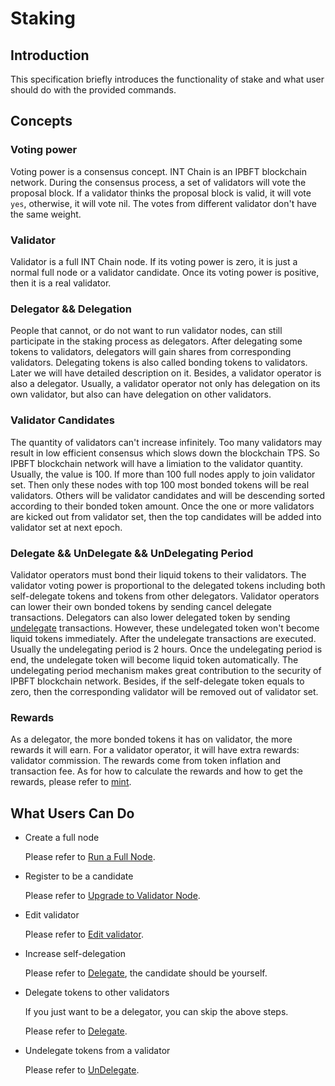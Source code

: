 # Staking

## Introduction

This specification briefly introduces the functionality of stake and what user should do with the provided commands.

## Concepts

### Voting power

Voting power is a consensus concept. INT Chain is an IPBFT blockchain network. 
During the consensus process, a set of validators will vote the proposal block. 
If a validator thinks the proposal block is valid, it will vote `yes`, otherwise, it will vote nil. 
The votes from different validator don't have the same weight. 

### Validator

Validator is a full INT Chain node. If its voting power is zero, it is just a normal full node or a validator candidate. 
Once its voting power is positive, then it is a real validator.

### Delegator && Delegation

People that cannot, or do not want to run validator nodes, can still participate in the staking process as delegators. 
After delegating some tokens to validators, delegators will gain shares from corresponding validators. 
Delegating tokens is also called bonding tokens to validators. Later we will have detailed description on it. 
Besides, a validator operator is also a delegator. 
Usually, a validator operator not only has delegation on its own validator, but also can have delegation on other validators.


### Validator Candidates

The quantity of validators can't increase infinitely. Too many validators may result in low efficient consensus which slows down the blockchain TPS. So IPBFT blockchain network will have a limiation to the validator quantity. Usually, the value is 100. If more than 100 full nodes apply to join validator set. Then only these nodes with top 100 most bonded tokens will be real validators. Others will be validator candidates and will be descending sorted according to their bonded token amount. Once the one or more validators are kicked out from validator set, then the top candidates will be added into validator set at next epoch.

### Delegate && UnDelegate && UnDelegating Period

Validator operators must bond their liquid tokens to their validators. 
The validator voting power is proportional to the delegated tokens including both self-delegate tokens and tokens from other delegators. 
Validator operators can lower their own bonded tokens by sending cancel delegate transactions. 
Delegators can also lower delegated token by sending [undelegate](../json-rpc/2-int.md#int_undelegate) transactions. 
However, these undelegated token won't become liquid tokens immediately. 
After the undelegate transactions are executed. Usually the undelegating period is 2 hours. 
Once the undelegating period is end, the undelegate token will become liquid token automatically. 
The undelegating period mechanism makes great contribution to the security of IPBFT blockchain network. 
Besides, if the self-delegate token equals to zero, then the corresponding validator will be removed out of validator set.


### Rewards
  
As a delegator, the more bonded tokens it has on validator, the more rewards it will earn. 
For a validator operator, it will have extra rewards: validator commission. 
The rewards come from token inflation and transaction fee. As for how to calculate the rewards and how to get the rewards, please refer to [mint](mint.md).

## What Users Can Do

- Create a full node

  Please refer to [Run a Full Node](../getting-started/3-mainnet.md#full-node).

- Register to be a candidate

  Please refer to [Upgrade to Validator Node](../getting-started/3-mainnet.md#become-a-candidate).

- Edit validator 

  Please refer to [Edit validator](../json-rpc/2-int.md#int_editvalidator).

- Increase self-delegation
  
  Please refer to [Delegate](../json-rpc/2-int.md#int_delegate), the candidate should be yourself.

- Delegate tokens to other validators

  If you just want to be a delegator, you can skip the above steps.

  Please refer to [Delegate](../json-rpc/2-int.md#int_delegate).

- Undelegate tokens from a validator

  Please refer to [UnDelegate](../json-rpc/2-int.md#int_undelegate).
